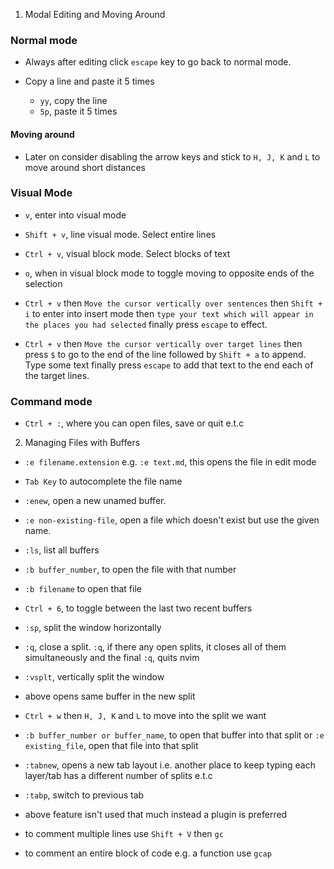 1. Modal Editing and Moving Around

### Normal mode

- Always after editing click `escape` key to go back to normal mode.

- Copy a line and paste it 5 times
    - `yy`, copy the line
    - `5p`, paste it 5 times

#### Moving around

- Later on consider disabling the arrow keys and stick to `H, J, K` and `L`
to move around short distances


### Visual Mode

- `v`, enter into visual mode
- `Shift + v`, line visual mode. Select entire lines
- `Ctrl + v`, visual block mode. Select blocks of text
- `o`, when in visual block mode to toggle moving to opposite ends of the selection

- `Ctrl + v` then `Move the cursor vertically over sentences` then `Shift + i` to enter
into insert mode then `type your text which will appear in the places you had selected`
finally press `escape` to effect.

- `Ctrl + v` then `Move the cursor vertically over target lines` then press `$` to go 
to the end of the line followed by `Shift + a` to append. Type some text finally
press `escape` to add that text to the end each of the target lines. 


### Command mode

- `Ctrl + :`, where you can open files, save or quit e.t.c

2. Managing Files with Buffers

- `:e filename.extension` e.g. `:e text.md`, this opens the file in edit mode 
- `Tab Key` to autocomplete the file name 
- `:enew`, open a new unamed buffer.
- `:e non-existing-file`, open a file which doesn't exist but use the given name.

- `:ls`, list all buffers
- `:b buffer_number`, to open the file with that number
- `:b filename` to open that file
- `Ctrl + 6`, to toggle between the last two recent buffers

- `:sp`, split the window horizontally 
- `:q`, close a split. `:q`, if there any open splits, it closes all of them
simultaneously and the final `:q`, quits nvim

- `:vsplt`, vertically split the window
- above opens same buffer in the new split
- `Ctrl + w` then `H, J, K` and `L` to move into the split we want
- `:b buffer_number or buffer_name`, to open that buffer into that split
or `:e existing_file`, open that file into that split

- `:tabnew`, opens a new tab layout i.e. another place to keep typing
each layer/tab has a different number of splits e.t.c

- `:tabp`, switch to previous tab
- above feature isn't used that much instead a plugin is preferred

- to comment multiple lines use `Shift + V` then `gc`
- to comment an entire block of code e.g. a function use `gcap`
